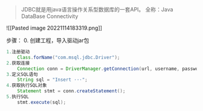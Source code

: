 >JDBC就是用java语言操作关系型数据库的一套API。
>全称：Java DataBase Connectivity

![[Pasted image 20221114183319.png]]

步骤：
0. 创建工程，导入驱动jar包
```java
1.注册驱动
	Class.forName("com.msql.jdbc.Driver");
2.获取连接
	Connection conn = DriverManager.getConnection(url, username, password);
3.定义SQL语句
	String sql = "Insert ···";
4.获取执行SQL对象
	Statement stmt = conn.createStatement();
5.执行SQL
	stmt.execute(sql);
```
